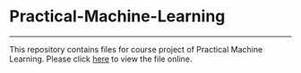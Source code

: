 # Practical-Machine-Learning
----------------------------------
This repository contains files for course project of Practical Machine Learning.
Please click [here](http://mudit2013.github.io/Practical-Machine-Learning) to view the file online.

